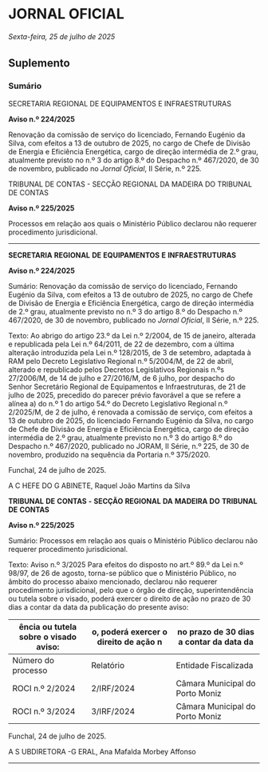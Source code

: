 # JORNAL OFICIAL

###### Sexta-feira, 25 de julho de 2025

## **Suplemento**

### **Sumário**

SECRETARIA REGIONAL DE EQUIPAMENTOS E INFRAESTRUTURAS

**Aviso n.º 224/2025**

Renovação da comissão de serviço do licenciado, Fernando Eugénio da Silva, com
efeitos a 13 de outubro de 2025, no cargo de Chefe de Divisão de Energia e
Eficiência Energética, cargo de direção intermédia de 2.º grau, atualmente previsto
no n.º 3 do artigo 8.º do Despacho n.º 467/2020, de 30 de novembro, publicado no
_Jornal Oficial_, II Série, n.º 225.

TRIBUNAL DE CONTAS - SECÇÃO REGIONAL DA MADEIRA DO
TRIBUNAL DE CONTAS


**Aviso n.º 225/2025**

Processos em relação aos quais o Ministério Público declarou não requerer
procedimento jurisdicional.




---

**SECRETARIA** **REGIONAL** **DE** **EQUIPAMENTOS** **E** **INFRAESTRUTURAS**


**Aviso n.º 224/2025**


Sumário:
Renovação da comissão de serviço do licenciado, Fernando Eugénio da Silva, com efeitos a 13 de outubro de 2025, no cargo de Chefe de
Divisão de Energia e Eficiência Energética, cargo de direção intermédia de 2.º grau, atualmente previsto no n.º 3 do artigo 8.º do
Despacho n.º 467/2020, de 30 de novembro, publicado no _Jornal Oficial_, II Série, n.º 225.

Texto:
Ao abrigo do artigo 23.º da Lei n.º 2/2004, de 15 de janeiro, alterada e republicada pela Lei n.º 64/2011, de 22 de
dezembro, com a última alteração introduzida pela Lei n.º 128/2015, de 3 de setembro, adaptada à RAM pelo Decreto
Legislativo Regional n.º 5/2004/M, de 22 de abril, alterado e republicado pelos Decretos Legislativos Regionais
n.ºs 27/2006/M, de 14 de julho e 27/2016/M, de 6 julho, por despacho do Senhor Secretário Regional de Equipamentos e
Infraestruturas, de 21 de julho de 2025, precedido do parecer prévio favorável a que se refere a alínea a) do n.º 1 do artigo 54.º
do Decreto Legislativo Regional n.º 2/2025/M, de 2 de julho, é renovada a comissão de serviço, com efeitos a 13 de outubro
de 2025, do licenciado Fernando Eugénio da Silva, no cargo de Chefe de Divisão de Energia e Eficiência Energética, cargo de
direção intermédia de 2.º grau, atualmente previsto no n.º 3 do artigo 8.º do Despacho n.º 467/2020, publicado no JORAM,
II Série, n.º 225, de 30 de novembro, produzido na sequência da Portaria n.º 375/2020.


Funchal, 24 de julho de 2025.

A C HEFE DO G ABINETE, Raquel João Martins da Silva


**TRIBUNAL** **DE** **CONTAS** **-** **SECÇÃO** **REGIONAL** **DA** **MADEIRA** **DO** **TRIBUNAL** **DE** **CONTAS**


**Aviso n.º 225/2025**


Sumário:
Processos em relação aos quais o Ministério Público declarou não requerer procedimento jurisdicional.

Texto:
Aviso n.º 3/2025
Para efeitos do disposto no art.º 89.º da Lei n.º 98/97, de 26 de agosto, torna-se público que o Ministério Público, no
âmbito do processo abaixo mencionado, declarou não requerer procedimento jurisdicional, pelo que o órgão de direção,
superintendência ou tutela sobre o visado, poderá exercer o direito de ação no prazo de 30 dias a contar da data da publicação
do presente aviso:

|ência ou tutela sobre o visado aviso:|o, poderá exercer o direito de ação n|no prazo de 30 dias a contar da data da|
|---|---|---|
|Número do processo|Relatório|Entidade Fiscalizada|
|ROCI n.º 2/2024|2/IRF/2024|Câmara Municipal do Porto Moniz|
|ROCI n.º 3/2024|3/IRF/2024|Câmara Municipal do Porto Moniz|



Funchal, 24 de julho de 2025.

A S UBDIRETORA -G ERAL, Ana Mafalda Morbey Affonso




---
